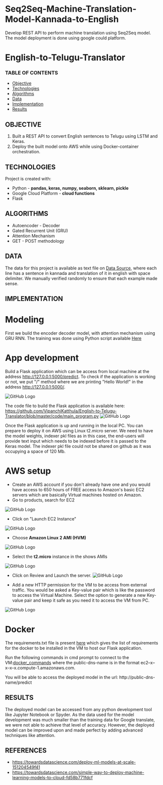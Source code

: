# Seq2Seq-Machine-Translation-Model-Kannada-to-English
Develop REST API to perform machine translation using Seq2Seq  model. The model deployment is done using google could platform. 

# English-to-Telugu-Translator

### TABLE OF CONTENTS
* [Objective](#objective)
* [Technologies](#technologies)
* [Algorithms](#algorithms)
* [Data](#data)
* [Implementation](#implementation)
* [Results](#results)

## OBJECTIVE 
1. Built a REST API to convert English sentences to Telugu using LSTM and Keras. 
2. Deploy the built model onto AWS while using Docker-container orchestration.

## TECHNOLOGIES
Project is created with: 
* Python - **pandas, keras, numpy, seaborn, sklearn, pickle**
* Google Cloud Platform - **cloud functions**
* Flask

## ALGORITHMS
* Autoencoder - Decoder 
* Gated Recurrent Unit (GRU)
* Attention Mechanism
* GET - POST methodology

## DATA
The data for this project is available as text file on [Data Source](https://www.manythings.org/anki/), where each line has a sentence in kannada and translation of it in english with space delimiter. We manually verified randomly to ensure that each example made sense.

## IMPLEMENTATION

# Modeling
First we build the encoder decoder model, with attention mechanism using GRU RNN. The training was done using Python script available [Here](https://github.com/skotak2/Seq2Seq-Machine-Translation-Model-Kannada-to-English/blob/main/Code/Kannada_to_English_Machine_Translation.ipynb)

# App development
Build a Flask application which can be access from local machine at the address http://127.0.0.1:5000/predict. To check if the application is working or not, we put "/" method where we are printing "Hello World!" in the address http://127.0.0.1:5000/.

![GitHub Logo](/images/Predictmethod.PNG)

The code file to build the Flask application is available here: https://github.com/VipanchiKatthula/English-to-Telugu-Translator/blob/master/code/main_program.py
![GitHub Logo](/images/Access.PNG)

Once the Flask application is up and running in the local PC. You can prepare to deploy it on AWS using Linux t2.micro server. We need to have the model weights, indexer pkl files as in this case, the end-users will provide text input which needs to be indexed before it is passed to the Keras model. The indexer pkl file could not be shared on github as it was occupying a space of 120 Mb. 

# AWS setup
* Create an AWS account if you don't already have one and you would have access to 650 hours of FREE access to Amazon's basic EC2 servers which are basically Virtual machines hosted on Amazon.
* Go to products, search for EC2

![GitHub Logo](/images/AWS1.png)

* Click on "Launch EC2 Instance"

![GitHub Logo](/images/AWS2Launch.png)

* Choose **Amazon Linux 2 AMI (HVM)**

![GitHub Logo](/images/AWS3AMI.png)

* Select the **t2.micro** instance in the shows AMIs

![GitHub Logo](/images/AWS4t2micro.png)

* Click on Review and Launch the server. 
![GitHub Logo](/images/AWS5ReviewLaunch.png)

* Add a new HTTP permission for the VM to be access from external traffic. You would be asked a Key-value pair which is like the password to access the Virtual Machine. Select the option to generate a new Key-value pair and keep it safe as you need it to access the VM from PC.

![GitHub Logo](/images/AWS6HTTP.png)

# Docker
The requirements.txt file is present [here](https://github.com/VipanchiKatthula/English-to-Telugu-Translator/blob/master/requirements.txt) which gives the list of requirements for the docker to be installed in the VM to host our Flask application.

Run the following commands in cmd prompt to connect to the VM:[docker_commands](https://github.com/VipanchiKatthula/English-to-Telugu-Translator/blob/master/docker_commands.txt) where the public-dns-name is in the format ec2–x–x–x–x.compute-1.amazonaws.com. 

You will be able to access the deployed model in the url: http://public-dns-name/predict
## RESULTS
The deployed model can be accessed from any python development tool like Jupyter Notebook or Spyder. As the data used for the model development was much smaller than the training data for Google translate, we were not able to achieve that level of accuracy. However, the deployed model can be improved upon and made perfect by adding advanced techniques like attention. 

## REFERENCES
* https://towardsdatascience.com/deploy-ml-models-at-scale-151204549f41
* https://towardsdatascience.com/simple-way-to-deploy-machine-learning-models-to-cloud-fd58b771fdcf

